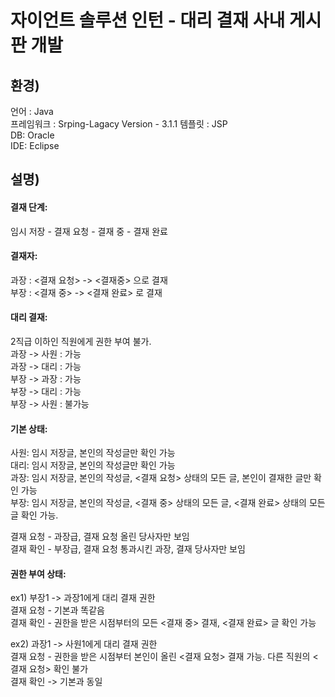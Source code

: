 자이언트 솔루션 인턴 - 대리 결재 사내 게시판 개발
==========================
   
환경)
------
언어 : Java   
프레임워크 : Srping-Lagacy Version - 3.1.1
템플릿 : JSP   
DB: Oracle   
IDE: Eclipse   
   
설명)
-------
#### 결재 단계:
임시 저장 - 결재 요청 - 결재 중 - 결재 완료   

#### 결재자:
과장 : <결재 요청> -> <결재중> 으로 결재   
부장 : <결재 중> -> <결재 완료> 로 결재   
   
#### 대리 결재:
2직급 이하인 직원에게 권한 부여 불가.   
과장 -> 사원 : 가능   
과장 -> 대리 : 가능   
부장 -> 과장 : 가능   
부장 -> 대리 : 가능   
부장 -> 사원 : 불가능   
   

#### 기본 상태:
사원: 임시 저장글, 본인의 작성글만 확인 가능   
대리: 임시 저장글, 본인의 작성글만 확인 가능   
과장: 임시 저장글, 본인의 작성글, <결재 요청> 상태의 모든 글, 본인이 결재한 글만 확인 가능   
부장: 임시 저장글, 본인의 작성글, <결재 중> 상태의 모든 글, <결재 완료> 상태의 모든 글 확인 가능.   
   
결재 요청 - 과장급, 결재 요청 올린 당사자만 보임   
결재 확인 - 부장급, 결재 요청 통과시킨 과장, 결재 당사자만 보임   


#### 권한 부여 상태:
ex1) 부장1 -> 과장1에게 대리 결재 권한   
결재 요청 - 기본과 똑같음   
결재 확인 - 권한을 받은 시점부터의 모든 <결재 중> 결재, <결재 완료> 글 확인 가능   

ex2) 과장1 -> 사원1에게 대리 결재 권한   
결재 요청 - 권한을 받은 시점부터 본인이 올린 <결재 요청> 결재 가능. 다른 직원의 <결재 요청> 확인 불가   
결재 확인 -> 기본과 동일   

